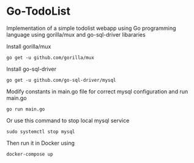 # Go-TodoList

Implementation of a simple todolist webapp using Go programming language using gorilla/mux and go-sql-driver libararies

Install gorilla/mux

```
go get -u github.com/gorilla/mux
```

Install go-sql-driver

```
go get -u github.com/go-sql-driver/mysql
```

Modify constants in main.go file for correct mysql configuration and run main.go

```
go run main.go
```

Or use this command to stop local mysql service

```bigquery
sudo systemctl stop mysql
```

Then run it in Docker using

```bigquery
docker-compose up
```